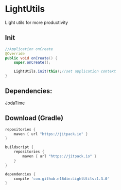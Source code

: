 # LightUtils
Light utils for more productivity

## Init
```java
//Application onCreate
@Override
public void onCreate() {
    super.onCreate();

    LightUtils.init(this);//set application context
}
```

## Dependencies:
[JodaTime](https://github.com/JodaOrg/joda-time)


## Download (Gradle)

```groovy
repositories {
    maven { url "https://jitpack.io" }
}

buildscript {
    repositories {
        maven { url "https://jitpack.io" }
    }
}

dependencies {
    compile 'com.github.e16din:LightUtils:1.3.0'
}
```
